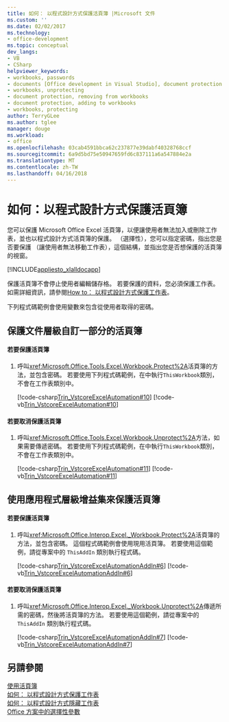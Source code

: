 ```yaml
---
title: 如何： 以程式設計方式保護活頁簿 |Microsoft 文件
ms.custom: ''
ms.date: 02/02/2017
ms.technology:
- office-development
ms.topic: conceptual
dev_langs:
- VB
- CSharp
helpviewer_keywords:
- workbooks, passwords
- documents [Office development in Visual Studio], document protection
- workbooks, unprotecting
- document protection, removing from workbooks
- document protection, adding to workbooks
- workbooks, protecting
author: TerryGLee
ms.author: tglee
manager: douge
ms.workload:
- office
ms.openlocfilehash: 03cab4591bbca62c237877e39dabf40328768ccf
ms.sourcegitcommit: 6a9d5bd75e50947659fd6c837111a6a547884e2a
ms.translationtype: MT
ms.contentlocale: zh-TW
ms.lasthandoff: 04/16/2018
---
```

# <a name="how-to-programmatically-protect-workbooks"></a>如何：以程式設計方式保護活頁簿
  您可以保護 Microsoft Office Excel 活頁簿，以便讓使用者無法加入或刪除工作表，並也以程式設計方式活頁簿的保護。 （選擇性），您可以指定密碼，指出您是否要保護 （讓使用者無法移動工作表），這個結構，並指出您是否想保護的活頁簿的視窗。  
  
 [!INCLUDE[appliesto_xlalldocapp](../vsto/includes/appliesto-xlalldocapp-md.md)]  
  
 保護活頁簿不會停止使用者編輯儲存格。 若要保護的資料，您必須保護工作表。 如需詳細資訊，請參閱[How to： 以程式設計方式保護工作表](../vsto/how-to-programmatically-protect-worksheets.md)。  
  
 下列程式碼範例會使用變數來包含從使用者取得的密碼。  
  
## <a name="protecting-a-workbook-that-is-part-of-a-document-level-customization"></a>保護文件層級自訂一部分的活頁簿  
  
#### <a name="to-protect-a-workbook"></a>若要保護活頁簿  
  
1.  呼叫<xref:Microsoft.Office.Tools.Excel.Workbook.Protect%2A>活頁簿的方法，並包含密碼。 若要使用下列程式碼範例，在中執行`ThisWorkbook`類別，不會在工作表類別中。  
  
     [!code-csharp[Trin_VstcoreExcelAutomation#10](../vsto/codesnippet/CSharp/Trin_VstcoreExcelAutomationCS/ThisWorkbook.cs#10)]
     [!code-vb[Trin_VstcoreExcelAutomation#10](../vsto/codesnippet/VisualBasic/Trin_VstcoreExcelAutomation/ThisWorkbook.vb#10)]  
  
#### <a name="to-unprotect-a-workbook"></a>若要取消保護活頁簿  
  
1.  呼叫<xref:Microsoft.Office.Tools.Excel.Workbook.Unprotect%2A>方法，如果需要傳遞密碼。 若要使用下列程式碼範例，在中執行`ThisWorkbook`類別，不會在工作表類別中。  
  
     [!code-csharp[Trin_VstcoreExcelAutomation#11](../vsto/codesnippet/CSharp/Trin_VstcoreExcelAutomationCS/ThisWorkbook.cs#11)]
     [!code-vb[Trin_VstcoreExcelAutomation#11](../vsto/codesnippet/VisualBasic/Trin_VstcoreExcelAutomation/ThisWorkbook.vb#11)]  
  
## <a name="protecting-a-workbook-by-using-an-application-level-add-in"></a>使用應用程式層級增益集來保護活頁簿  
  
#### <a name="to-protect-a-workbook"></a>若要保護活頁簿  
  
1.  呼叫<xref:Microsoft.Office.Interop.Excel._Workbook.Protect%2A>活頁簿的方法，並包含密碼。 這個程式碼範例會使用現用活頁簿。 若要使用這個範例，請從專案中的 `ThisAddIn` 類別執行程式碼。  
  
     [!code-csharp[Trin_VstcoreExcelAutomationAddIn#6](../vsto/codesnippet/CSharp/trin_vstcoreexcelautomationaddin/ThisAddIn.cs#6)]
     [!code-vb[Trin_VstcoreExcelAutomationAddIn#6](../vsto/codesnippet/VisualBasic/trin_vstcoreexcelautomationaddin/ThisAddIn.vb#6)]  
  
#### <a name="to-unprotect-a-workbook"></a>若要取消保護活頁簿  
  
1.  呼叫<xref:Microsoft.Office.Interop.Excel._Workbook.Unprotect%2A>傳遞所需的密碼，然後將活頁簿的方法。 若要使用這個範例，請從專案中的 `ThisAddIn` 類別執行程式碼。  
  
     [!code-csharp[Trin_VstcoreExcelAutomationAddIn#7](../vsto/codesnippet/CSharp/trin_vstcoreexcelautomationaddin/ThisAddIn.cs#7)]
     [!code-vb[Trin_VstcoreExcelAutomationAddIn#7](../vsto/codesnippet/VisualBasic/trin_vstcoreexcelautomationaddin/ThisAddIn.vb#7)]  
  
## <a name="see-also"></a>另請參閱  
 [使用活頁簿](../vsto/working-with-workbooks.md)   
 [如何： 以程式設計方式保護工作表](../vsto/how-to-programmatically-protect-worksheets.md)   
 [如何： 以程式設計方式隱藏工作表](../vsto/how-to-programmatically-hide-worksheets.md)   
 [Office 方案中的選擇性參數](../vsto/optional-parameters-in-office-solutions.md)  
  
  
